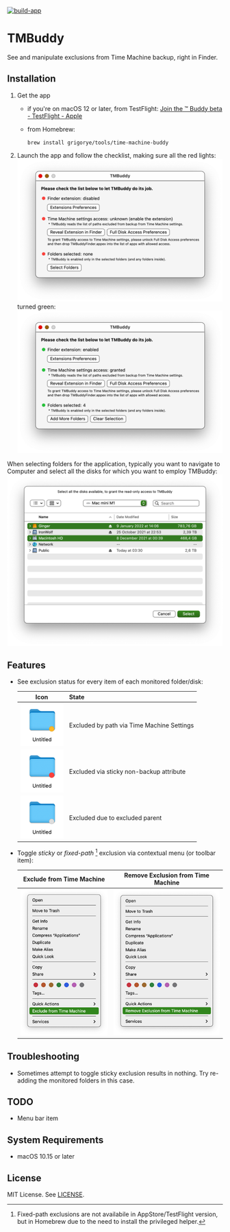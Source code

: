 [![build-app](https://github.com/grigorye/TMBuddy/actions/workflows/build-app.yml/badge.svg)](https://github.com/grigorye/TMBuddy/actions/workflows/build-app.yml)

# TMBuddy

See and manipulate exclusions from Time Machine backup, right in Finder.

## Installation

1. Get the app
   
   - if you're on macOS 12 or later, from TestFlight:
     [Join the ™ Buddy beta - TestFlight - Apple](https://testflight.apple.com/join/gQCBR8p7)
   
   - from Homebrew:
     
     ```
     brew install grigorye/tools/time-machine-buddy
     ```

2. Launch the app and follow the checklist, making sure all the red lights:
   <img src=".Images/Checklist-Red.png" alt="Checklist-Red.png" style="zoom:50%;" />
   turned green:
   <img src=".Images/Checklist-Green.png" alt="Checklist-Green.png" style="zoom:50%;" />

When selecting folders for the application, typically you want to navigate to Computer and select all the disks for which you want to employ TMBuddy:
<img src=".Images/Disk-Selection.png" style="zoom:50%;" />

## Features

- See exclusion status for every item of each monitored folder/disk:
  
  |                             Icon                             | State                                      |
  | :----------------------------------------------------------: | ------------------------------------------ |
  | <img src=".Images/Finder-Badge-Path-Excluded.png" style="zoom:50%;" > | Excluded by path via Time Machine Settings |
  | <img src=".Images/Finder-Badge-Sticky-Excluded.png" style="zoom:50%;" > | Excluded via sticky non-backup attribute   |
  | <img src=".Images/Finder-Badge-Parent-Excluded.png" style="zoom:50%;" > | Excluded due to excluded parent            |
  
  
  
- Toggle *sticky* or *fixed-path* [^*] exclusion via contextual menu (or toolbar item):
  
  |                  Exclude from Time Machine                   |              Remove Exclusion from Time Machine              |
  | :----------------------------------------------------------: | :----------------------------------------------------------: |
  | <img src=".Images/Finder-Contextual-Exclude.png" style="zoom:50%;" > | <img title="" src=".Images/Finder-Contextual-Remove-Exclusion.png" style="zoom:50%;" > |
  
  [^*]: Fixed-path exclusions are not availabile in AppStore/TestFlight version, but in Homebrew due to the need to install the privileged helper.
  
  

## Troubleshooting

- Sometimes attempt to toggle sticky exclusion results in nothing. Try re-adding the monitored folders in this case.

## TODO

- Menu bar item

## System Requirements

- macOS 10.15 or later

## License

MIT License. See [LICENSE](LICENSE).
